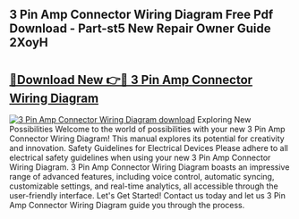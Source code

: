 ## 3 Pin Amp Connector Wiring Diagram Free Pdf Download - Part-st5 New Repair Owner Guide 2XoyH

# <h2><a href="http://dfmyg1z.blite.top/?on=3+Pin+Amp+Connector+Wiring+Diagram">🔗Download New 👉🔴 3 Pin Amp Connector Wiring Diagram</a></h2>

[![3 Pin Amp Connector Wiring Diagram download](https://i.imgur.com/lujVjoI.png)](http://dfmyg1z.blite.top/?on=3+Pin+Amp+Connector+Wiring+Diagram)
Exploring New Possibilities Welcome to the world of possibilities with your new 3 Pin Amp Connector Wiring Diagram! This manual explores its potential for creativity and innovation. Safety Guidelines for Electrical Devices Please adhere to all electrical safety guidelines when using your new 3 Pin Amp Connector Wiring Diagram. 3 Pin Amp Connector Wiring Diagram boasts an impressive range of advanced features, including voice control, automatic syncing, customizable settings, and real-time analytics, all accessible through the user-friendly interface. Let's Get Started! Contact us today and let us 3 Pin Amp Connector Wiring Diagram guide you through the process.

